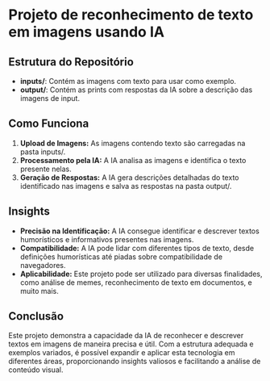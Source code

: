 # Projeto de reconhecimento de texto em imagens usando IA

## Estrutura do Repositório

- **inputs/**: Contém as imagens com texto para usar como exemplo.
- **output/**: Contém as prints com respostas da IA sobre a descrição das imagens de input.

## Como Funciona

1. **Upload de Imagens:** As imagens contendo texto são carregadas na pasta inputs/.
2. **Processamento pela IA:** A IA analisa as imagens e identifica o texto presente nelas.
3. **Geração de Respostas:** A IA gera descrições detalhadas do texto identificado nas imagens e salva as respostas na pasta output/.

## Insights

- **Precisão na Identificação:** A IA consegue identificar e descrever textos humorísticos e informativos presentes nas imagens.
- **Compatibilidade:** A IA pode lidar com diferentes tipos de texto, desde definições humorísticas até piadas sobre compatibilidade de navegadores.
- **Aplicabilidade:** Este projeto pode ser utilizado para diversas finalidades, como análise de memes, reconhecimento de texto em documentos, e muito mais.

## Conclusão

Este projeto demonstra a capacidade da IA de reconhecer e descrever textos em imagens de maneira precisa e útil. Com a estrutura adequada e exemplos variados, é possível expandir e aplicar esta tecnologia em diferentes áreas, proporcionando insights valiosos e facilitando a análise de conteúdo visual.
